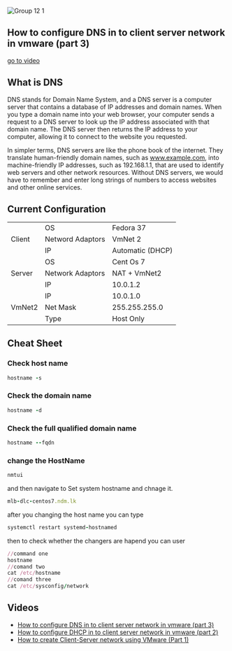 ![Group 12 1](https://user-images.githubusercontent.com/87405522/227531251-7d06c935-c4e6-4aca-80c2-e4b72d7e340f.png)
<section id="intro">
<h1>How to configure DNS in to client server network in vmware (part 3)</h1> <a href="#Videos">go to video</a>
</section>
<section id="body">
  <h2>What is DNS</h2>
  DNS stands for Domain Name System, and a DNS server is a computer server that contains a database of IP addresses and domain names. When you type a domain name into your web browser, your computer sends a request to a DNS server to look up the IP address associated with that domain name. The DNS server then returns the IP address to your computer, allowing it to connect to the website you requested.

In simpler terms, DNS servers are like the phone book of the internet. They translate human-friendly domain names, such as www.example.com, into machine-friendly IP addresses, such as 192.168.1.1, that are used to identify web servers and other network resources. Without DNS servers, we would have to remember and enter long strings of numbers to access websites and other online services.
</section>

<h2>Current Configuration
</h2>

<table>
<tr>
<td rowspan="4">Client </td>
</tr>
<tr><td>OS</td>
<td>Fedora 37</td>
</tr>
<tr>
<td>Netword Adaptors</td>
<td>VmNet 2</td>
</tr>
<tr>
<td>IP</td>
<td>Automatic (DHCP)</td>
</tr>
<tr>
<td rowspan="4">
Server
</td>
</tr>
<tr>
<td>OS</td>
<td>Cent Os 7</td>
</tr>
<tr>
<td>Network Adaptors</td>
<td>NAT + VmNet2</td>
</tr>
<tr>
<td>IP</td>
<td>10.0.1.2</td>
</tr>
<tr>
<td rowspan="4">VmNet2</td>
</tr>
<tr>
<td>IP</td>
<td>10.0.1.0</td>
</tr>
<tr>
<td>Net Mask</td>
<td>255.255.255.0</td>
</tr>
<tr>
<td>Type</td>
<td>Host Only</td>
</tr>
</table>


<h2>Cheat Sheet</h2>
<h3>Check host name</h3>

```ruby
hostname -s
```

<h3>Check the domain name</h3>

```ruby
hostname -d
```

<h3>Check the full qualified domain name </h3>

```ruby
hostname --fqdn
```

<h3> change the HostName </h3>

```ruby
nmtui
```
and then navigate to Set system hostname and chnage it.

```ruby
mlb-dlc-centos7.ndm.lk
```

after you changing the host name you can type 

```ruby
systemctl restart systemd-hostnamed
```

then to check whether the changers are hapend you can user 
```ruby
//command one
hostname
//comand two
cat /etc/hostname
//comand three
cat /etc/sysconfig/network
```

<section id="Videos">
  <h2>Videos </h2>
  <ul>
    <li><a href="#">How to configure DNS in to client server network in vmware (part 3)</a></li>
    <li><a href="https://youtu.be/cpVDUaY2iSk">How to configure DHCP in to client server network in vmware (part 2)</a></li>
    <li><a href="https://youtu.be/HVKu4zFpjA0"> How to create Client-Server network using VMware (Part 1)</a></li>
  </ul>
  
   
   
     
    

 
</section>
